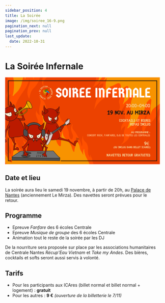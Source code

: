 ```yaml
---
sidebar_position: 4
title: La Soirée
image: /img/soiree_16-9.png
pagination_next: null
pagination_prev: null
last_update:
  date: 2022-10-31
---
```


# La Soirée Infernale

![](/img/soiree_16-9.png)

## Date et lieu

La soirée aura lieu le samedi 19 novembre, à partir de 20h, au [Palace de Nantes](https://goo.gl/maps/PKjtoVaEG5AGyMXT8)
(anciennement Le Mirza). Des navettes seront prévues pour le retour.

## Programme

* Epreuve *Fanfare* des 6 écoles Centrale
* Epreuve *Musique de groupe* des 6 écoles Centrale
* Animation tout le reste de la soirée par les DJ

De la nourriture sera proposée sur place par les associations humanitaires de
Centrale Nantes *Récup'Eau Vietnam* et *Take my Andes*. Des bières, cocktails
et softs seront aussi servis à volonté.

## Tarifs

* Pour les participants aux ICAres (billet normal et billet normal + logement) : **gratuit**
* Pour les autres : **9 €** *(ouverture de la billetterie le 7/11)*